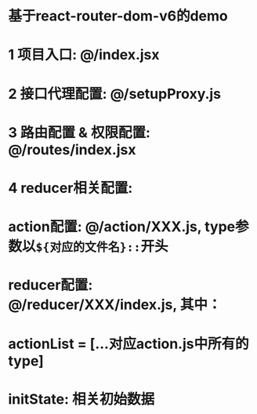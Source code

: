 
# 基于react-router-dom-v6的demo

# 1 项目入口: @/index.jsx

# 2 接口代理配置: @/setupProxy.js

# 3 路由配置 & 权限配置: @/routes/index.jsx

# 4 reducer相关配置:
#       action配置: @/action/XXX.js, type参数以`${对应的文件名}::`开头
#       reducer配置: @/reducer/XXX/index.js, 其中：
#           actionList = [...对应action.js中所有的type]
#           initState: 相关初始数据


